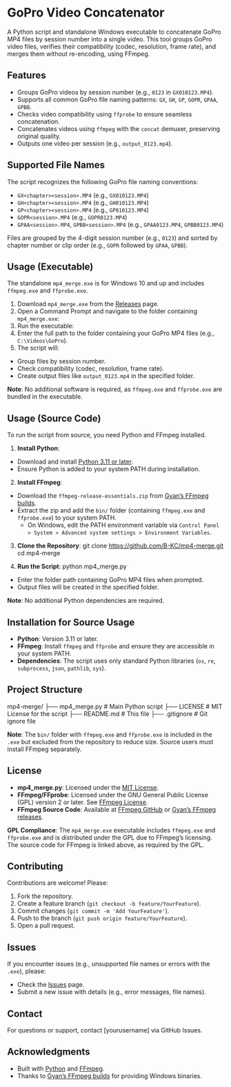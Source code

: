 # GoPro Video Concatenator

A Python script and standalone Windows executable to concatenate GoPro MP4 files by session number into a single video. This tool groups GoPro video files, verifies their compatibility (codec, resolution, frame rate), and merges them without re-encoding, using FFmpeg.

## Features
- Groups GoPro videos by session number (e.g., `0123` in `GX010123.MP4`).
- Supports all common GoPro file naming patterns: `GX`, `GH`, `GP`, `GOPR`, `GPAA`, `GPBB`.
- Checks video compatibility using `ffprobe` to ensure seamless concatenation.
- Concatenates videos using `ffmpeg` with the `concat` demuxer, preserving original quality.
- Outputs one video per session (e.g., `output_0123.mp4`).

## Supported File Names
The script recognizes the following GoPro file naming conventions:
- `GX<chapter><session>.MP4` (e.g., `GX010123.MP4`)
- `GH<chapter><session>.MP4` (e.g., `GH010123.MP4`)
- `GP<chapter><session>.MP4` (e.g., `GP010123.MP4`)
- `GOPR<session>.MP4` (e.g., `GOPR0123.MP4`)
- `GPAA<session>.MP4`, `GPBB<session>.MP4` (e.g., `GPAA0123.MP4`, `GPBB0123.MP4`)

Files are grouped by the 4-digit session number (e.g., `0123`) and sorted by chapter number or clip order (e.g., `GOPR` followed by `GPAA`, `GPBB`).

## Usage (Executable)
The standalone `mp4_merge.exe` is for Windows 10 and up and includes `ffmpeg.exe` and `ffprobe.exe`.

1. Download `mp4_merge.exe` from the [Releases](https://github.com/B-KC/mp4-merge/releases) page.
2. Open a Command Prompt and navigate to the folder containing `mp4_merge.exe`:
3. Run the executable:
4. Enter the full path to the folder containing your GoPro MP4 files (e.g., `C:\Videos\GoPro`).
5. The script will:
- Group files by session number.
- Check compatibility (codec, resolution, frame rate).
- Create output files like `output_0123.mp4` in the specified folder.

**Note**: No additional software is required, as `ffmpeg.exe` and `ffprobe.exe` are bundled in the executable.

## Usage (Source Code)
To run the script from source, you need Python and FFmpeg installed.

1. **Install Python**:
- Download and install [Python 3.11 or later](https://www.python.org/downloads/).
- Ensure Python is added to your system PATH during installation.

2. **Install FFmpeg**:
- Download the `ffmpeg-release-essentials.zip` from [Gyan’s FFmpeg builds](https://www.gyan.dev/ffmpeg/builds/).
- Extract the zip and add the `bin/` folder (containing `ffmpeg.exe` and `ffprobe.exe`) to your system PATH.
  - On Windows, edit the PATH environment variable via `Control Panel > System > Advanced system settings > Environment Variables`.

3. **Clone the Repository**:
   git clone https://github.com/B-KC/mp4-merge.git
   cd mp4-merge
   
4. **Run the Script**:
 python mp4_merge.py
- Enter the folder path containing GoPro MP4 files when prompted.
- Output files will be created in the specified folder.

**Note**: No additional Python dependencies are required.

## Installation for Source Usage
- **Python**: Version 3.11 or later.
- **FFmpeg**: Install `ffmpeg` and `ffprobe` and ensure they are accessible in your system PATH.
- **Dependencies**: The script uses only standard Python libraries (`os`, `re`, `subprocess`, `json`, `pathlib`, `sys`).

## Project Structure
mp4-merge/
├── mp4_merge.py         # Main Python script
├── LICENSE              # MIT License for the script
├── README.md            # This file
├── .gitignore           # Git ignore file


**Note**: The `bin/` folder with `ffmpeg.exe` and `ffprobe.exe` is included in the `.exe` but excluded from the repository to reduce size. Source users must install FFmpeg separately.

## License
- **mp4_merge.py**: Licensed under the [MIT License](./LICENSE).
- **FFmpeg/FFprobe**: Licensed under the GNU General Public License (GPL) version 2 or later. See [FFmpeg License](https://ffmpeg.org/legal.html).
- **FFmpeg Source Code**: Available at [FFmpeg GitHub](https://github.com/FFmpeg/FFmpeg) or [Gyan’s FFmpeg releases](https://github.com/GyanD/codexffmpeg/releases).

**GPL Compliance**: The `mp4_merge.exe` executable includes `ffmpeg.exe` and `ffprobe.exe` and is distributed under the GPL due to FFmpeg’s licensing. The source code for FFmpeg is linked above, as required by the GPL.

## Contributing
Contributions are welcome! Please:
1. Fork the repository.
2. Create a feature branch (`git checkout -b feature/YourFeature`).
3. Commit changes (`git commit -m 'Add YourFeature'`).
4. Push to the branch (`git push origin feature/YourFeature`).
5. Open a pull request.

## Issues
If you encounter issues (e.g., unsupported file names or errors with the `.exe`), please:
- Check the [Issues](https://github.com/yourusername/mp4-merge/issues) page.
- Submit a new issue with details (e.g., error messages, file names).

## Contact
For questions or support, contact [yourusername] via GitHub Issues.

## Acknowledgments
- Built with [Python](https://www.python.org/) and [FFmpeg](https://ffmpeg.org/).
- Thanks to [Gyan’s FFmpeg builds](https://www.gyan.dev/ffmpeg/builds/) for providing Windows binaries.

